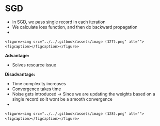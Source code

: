 # SGD

* In SGD, we pass single record in each iteration
* We calculate loss function, and then do backward propagation
*

    <figure><img src="../../.gitbook/assets/image (127).png" alt=""><figcaption></figcaption></figure>

**Advantage:**

* Solves resource issue

**Disadvantage:**

* Time complexity increases
* Convergence takes time
* Noise gets introduced -> Since we are updating the weights based on a single record so it wont be a smooth convergence
*

    <figure><img src="../../.gitbook/assets/image (128).png" alt=""><figcaption></figcaption></figure>
